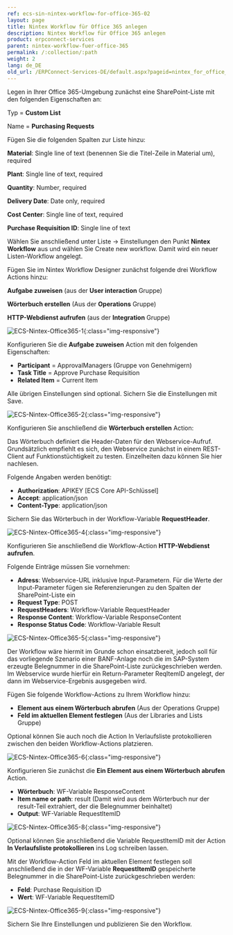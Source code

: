 ```yaml
---
ref: ecs-sin-nintex-workflow-for-office-365-02
layout: page
title: Nintex Workflow für Office 365 anlegen
description: Nintex Workflow für Office 365 anlegen
product: erpconnect-services
parent: nintex-workflow-fuer-office-365
permalink: /:collection/:path
weight: 2
lang: de_DE
old_url: /ERPConnect-Services-DE/default.aspx?pageid=nintex_for_office_365_workflow_fuer_den_webservice_anlegen
---
```


Legen in Ihrer Office 365-Umgebung zunächst eine SharePoint-Liste mit den folgenden Eigenschaften an:

Typ = **Custom List**

Name = **Purchasing Requests**


Fügen Sie die folgenden Spalten zur Liste hinzu:


**Material**: Single line of text (benennen Sie die Titel-Zeile in Material um), required

**Plant**: Single line of text, required

**Quantity**: Number, required

**Delivery Date**: Date only, required

**Cost Center**: Single line of text, required
 
**Purchase Requisition ID**: Single line of text


Wählen Sie anschließend unter Liste -> Einstellungen den Punkt **Nintex Workflow** aus und wählen Sie Create new workflow. Damit wird ein neuer Listen-Workflow angelegt. 


Fügen Sie im Nintex Workflow Designer zunächst folgende drei Workflow Actions hinzu:

**Aufgabe zuweisen** (aus der **User interaction** Gruppe)

**Wörterbuch erstellen** (Aus der **Operations** Gruppe)

**HTTP-Webdienst  aufrufen** (aus der **Integration** Gruppe)

![ECS-Nintex-Office365-1](/img/content/ECS-Nintex-Office365-1.png){:class="img-responsive"}

Konfigurieren Sie die **Aufgabe zuweisen** Action mit den folgenden Eigenschaften:

- **Participant**     = ApprovalManagers (Gruppe von Genehmigern)
- **Task Title**       = Approve Purchase Requisition
- **Related Item**  = Current Item

Alle übrigen Einstellungen sind optional. Sichern Sie die Einstellungen mit Save.


![ECS-Nintex-Office365-2](/img/content/ECS-Nintex-Office365-2.png){:class="img-responsive"}

Konfigurieren Sie anschließend die **Wörterbuch erstellen** Action: 


Das Wörterbuch definiert die Header-Daten für den Webservice-Aufruf. Grundsätzlich empfiehlt es sich, den Webservice zunächst in einem REST-Client auf Funktionstüchtigkeit zu testen. Einzelheiten dazu können Sie hier nachlesen. 


Folgende Angaben werden benötigt:

- **Authorization**: APIKEY [ECS Core API-Schlüssel]
- **Accept**: application/json
- **Content-Type**: application/json	

Sichern Sie das Wörterbuch in der Workflow-Variable **RequestHeader**.

![ECS-Nintex-Office365-4](/img/content/ECS-Nintex-Office365-2.png){:class="img-responsive"}

Konfigurieren Sie anschließend die Workflow-Action **HTTP-Webdienst aufrufen**.  

Folgende Einträge müssen Sie vornehmen:

- **Adress**: Webservice-URL inklusive Input-Parametern. Für die Werte der Input-Parameter fügen sie Referenzierungen zu den Spalten der SharePoint-Liste ein  
- **Request Type**: POST  
- **RequestHeaders**: Workflow-Variable RequestHeader
- **Response Content**: Workflow-Variable ResponseContent	
- **Response Status Code**: Workflow-Variable Result

![ECS-Nintex-Office365-5](/img/content/ECS-Nintex-Office365-5.png){:class="img-responsive"}

Der Workflow wäre hiermit im Grunde schon einsatzbereit, jedoch soll für das vorliegende Szenario einer BANF-Anlage noch die im 
SAP-System erzeugte Belegnummer in die SharePoint-Liste zurückgeschrieben werden. Im Webservice wurde hierfür ein Return-Parameter ReqItemID 
angelegt, der dann im Webservice-Ergebnis ausgegeben wird. 

Fügen Sie folgende Workflow-Actions zu Ihrem Workflow hinzu:

- **Element aus einem Wörterbuch abrufen** (Aus der Operations Gruppe) 
- **Feld im aktuellen Element festlegen** (Aus der Libraries and Lists Gruppe)

Optional können Sie auch noch die Action In Verlaufsliste protokollieren zwischen den beiden Workflow-Actions platzieren.  

![ECS-Nintex-Office365-6](/img/content/ECS-Nintex-Office365-6.png){:class="img-responsive"}

Konfigurieren Sie zunächst die **Ein Element aus einem Wörterbuch abrufen** Action. 

- **Wörterbuch**: WF-Variable ResponseContent
- **Item name or path**: result 	(Damit wird aus dem Wörterbuch nur der result-Teil extrahiert, der die Belegnummer beinhaltet)
- **Output**: WF-Variable RequestItemID 

![ECS-Nintex-Office365-8](/img/content/ECS-Nintex-Office365-8.png){:class="img-responsive"}

Optional können Sie anschließend die Variable RequestItemID mit der Action **In Verlaufsliste protokollieren** ins Log schreiben lassen. 

Mit der Workflow-Action Feld im aktuellen Element festlegen soll anschließend die in der WF-Variable **RequestItemID** gespeicherte Belegnummer 
in die SharePoint-Liste zurückgeschrieben werden:

- **Feld**: Purchase Requisition ID
- **Wert**: WF-Variable RequestItemID

![ECS-Nintex-Office365-9](/img/content/ECS-Nintex-Office365-9.png){:class="img-responsive"}

Sichern Sie Ihre Einstellungen und publizieren Sie den Workflow.

